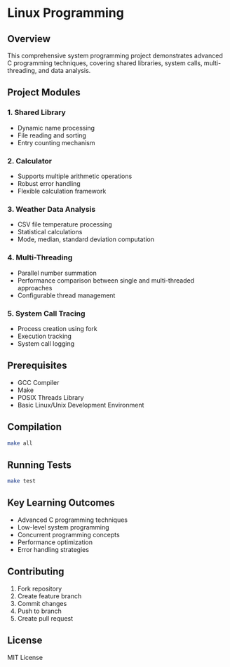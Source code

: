 # Linux Programming

## Overview
This comprehensive system programming project demonstrates advanced C programming techniques, covering shared libraries, system calls, multi-threading, and data analysis.

## Project Modules

### 1. Shared Library
- Dynamic name processing
- File reading and sorting
- Entry counting mechanism

### 2. Calculator
- Supports multiple arithmetic operations
- Robust error handling
- Flexible calculation framework

### 3. Weather Data Analysis
- CSV file temperature processing
- Statistical calculations
- Mode, median, standard deviation computation

### 4. Multi-Threading
- Parallel number summation
- Performance comparison between single and multi-threaded approaches
- Configurable thread management

### 5. System Call Tracing
- Process creation using fork
- Execution tracking
- System call logging

## Prerequisites
- GCC Compiler
- Make
- POSIX Threads Library
- Basic Linux/Unix Development Environment

## Compilation
```bash
make all
```

## Running Tests
```bash
make test
```

## Key Learning Outcomes
- Advanced C programming techniques
- Low-level system programming
- Concurrent programming concepts
- Performance optimization
- Error handling strategies

## Contributing
1. Fork repository
2. Create feature branch
3. Commit changes
4. Push to branch
5. Create pull request

## License
MIT License
